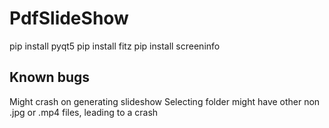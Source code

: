 # PdfSlideShow
pip install pyqt5
pip install fitz
pip install screeninfo

## Known bugs

Might crash on generating slideshow
Selecting folder might have other non .jpg or .mp4 files, leading to a crash
